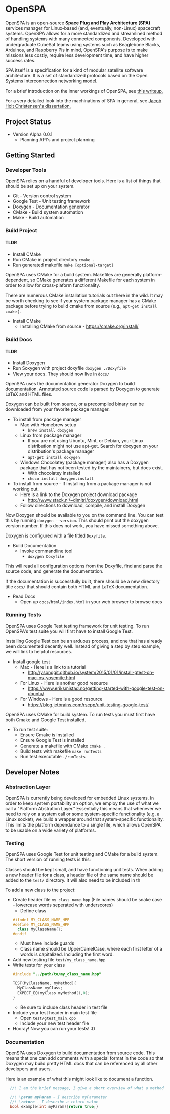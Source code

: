 # OpenSPA

OpenSPA is an open-source **Space Plug and Play Architecture (SPA)** services manager for Linux-based (and, eventually, non-Linux) spacecraft systems. OpenSPA allows for a more standardized and streamlined method of handling systems with many connected components. Developed with undergraduate CubeSat teams using systems such as Beaglebone Blacks, Arduinos, and Raspberry Pis in mind, OpenSPA's purpose is to make missions less costly, require less development time, and have higher success rates.

SPA itself is a specification for a kind of modular satellite software architecture. It is a set of standardized protocols based on the Open Systems Interconnection networking model. 

For a brief introduction on the inner workings of OpenSPA, see [this writeup.](https://drive.google.com/file/d/0ByiGNyJUAlpISUo5WDFwSkh3YU0/view?usp=sharing)

For a very detailed look into the machinations of SPA in general, see [Jacob Holt Christensen's dissertation.](http://digitalcommons.usu.edu/etd/1422/)

## Project Status
  * Version Alpha 0.0.1
    * Planning API's and project planning

## Getting Started
### Developer Tools
OpenSPA relies on a handful of developer tools. Here is a list of things that should be set up on your system.
* Git - Version control system
* Google Test - Unit testing framework
* Doxygen - Documentation generator
* CMake - Build system automation
* Make - Build automation

<!-- ## How to Contribute  -->
<!-- TODO -->
### Build Project
#### TLDR
  * Install CMake
  * Run CMake in project directory `cmake .`
  * Run generated makefile  `make [optional-target]`

OpenSPA uses CMake for a build system. Makefiles are generally platform-dependent, so CMake generates a different Makefile for each system in order to allow for cross-plaform functionality.

There are numerous CMake installation tutorials out there in the wild. It may be worth checking to see if your system package manager has a CMake package before trying to build cmake from source (e.g., `apt-get install cmake` ).

* Install CMake
  * Installing CMake from source - https://cmake.org/install/

### Build Docs

#### TLDR
  * Install Doxygen
  * Run Soxygen with project doxyfile `doxygen ./Doxyfile`
  * View your docs. They should now live in `docs/`

OpenSPA uses the documentation generator Doxygen to build documentation. Annotated source code is parsed by Doxygen to generate LaTeX and HTML files.

 Doxygen can be built from source, or a precompiled binary
can be downloaded from your favorite package manager.
  * To install from package manager
      * Mac with Homebrew setup
        * `brew install doxygen`
      * Linux from package manager
        * If you are not using Ubuntu, Mint, or Debian, your Linux distribution might not use apt-get. Search for doxygen on your distribution's package manager
        * `apt-get install doxygen`
      * Windows Chocolatey (package manager) also has a Doxygen package that has not been tested by the maintainers, but does exist.
        * With chocolatey installed
        * `choco install doxygen.install`
  * To install from source - If installing from a package manager is not working out.
    * Here is a link to the Doxygen project download package
      * http://www.stack.nl/~dimitri/doxygen/download.html
    * Follow directions to download, compile, and install Doxygen

  Now Doxygen should be available to you on the command line. You can test this by running `doxygen --version`. This should print out the doxygen version number. If this does not work, you have missed something above.

  Doxygen is configured with a file titled `Doxyfile`.

  * Build Documentation
    * Invoke commandline tool
      * `doxygen Doxyfile`

This will read all configuration options from the Doxyfile, find and parse the source code, and generate the documentation.

If the documentation is successfully built, there should be a new directory title `docs/` that should contain both HTML and LaTeX documentation.

* Read Docs
  * Open up `docs/html/index.html` in your web browser to browse docs

### Running Tests
OpenSPA uses Google Test testing framework for unit testing. To run OpenSPA's test suite you will first have to install Google Test.

Installing Google Test can be an arduous process, and one that has already been documented decently well. Instead of giving a step by step example, we will link to helpful resources.
  * Install google test
    * Mac - Here is a link to a tutorial
      * http://ysonggit.github.io/system/2015/01/01/install-gtest-on-mac-os-yosemite.html
    * For Linux - Here is another good resource
      * https://www.eriksmistad.no/getting-started-with-google-test-on-ubuntu/
    * For Windows - Here is a good resource
      * https://blog.jetbrains.com/rscpp/unit-testing-google-test/

OpenSPA uses CMake for build system. To run tests you must first have both Cmake and Google Test installed.

  * To run test suite:
    * Ensure Cmake is installed
    * Ensure Google Test is installed
    * Generate a makefile with CMake `cmake .`
    * Build tests with makefile `make runTests`
    * Run test executable `./runTests`

## Developer Notes
###  Abstraction Layer
OpenSPA is currently being developed for embedded Linux systems. In order to keep system portability an option, we employ the use of what we call a "Platform Abstration Layer." Essentially this means that whenever we need to rely on a system call or some system-specific functionality (e.g, a Linux socket), we build a wrapper around that system-specific functionality. This limits the platform dependance to a single file, which allows OpenSPA to be usable on a wide variety of platforms.

<!-- * Platform Abstrations live ... TODO document where these live -->
### Testing
OpenSPA uses Google Test for unit testing and CMake for a build system. The short version of running tests is this:

Classes should be kept small, and have functioning unit tests. When adding a new header file for a class, a header file of the same name should be added to the `test/` directory.
 It will also need to be included in th <!-- TODO finish this sentence lol -->

To add a new class to the project:
  * Create header file `my_class_name.hpp` (File names should be snake case - lowercase words seperated with underscores)
    * Define class
    ```cpp
    #ifndef MY_CLASS_NAME_HPP
    #define MY_CLASS_NAME_HPP
      class MyClassName{};
    #endif
    ```
      * Must have include guards
      * Class name should be UpperCamelCase, where each first letter of a words is capitalized. Including the first word.  
  * Add new testing file `test/my_class_name.hpp`
  * Write tests for your class
    ```cpp
    #include "../path/to/my_class_name.hpp"

    TEST(MyClassName, myMethod){
      MyClassName myClass;
      EXPECT_EQ(myClass.myMethod(),0);
    }
    ```
      * Be sure to include class header in test file
  * Include your test header in main test file
    * Open `test/gtest_main.cpp`
    * Include your new test header file
  * Hooray! Now you can run your tests! :D


### Documentation
OpenSPA uses Doxygen to build documentation from source code. This means that one can add comments with a special format in the code so that Doxygen may build pretty HTML docs that can be referenced by all other developers and users.

Here is an example of what this might look like to document a function.
```cpp
  //! I am the brief message, I give a short overview of what a method does. I need to be followed by a whitespace

  //! \param myParam - I describe myParameter
  //! \return - I describe a return value
  bool example(int myParam){return true;}
```
